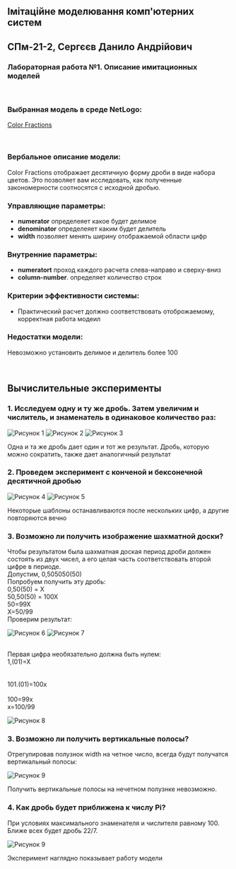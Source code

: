 ## Імітаційне моделювання комп'ютерних систем
## СПм-21-2, **Сергєєв Данило Андрійович**
### Лабораторная работа №**1**. Описание имитационных моделей

<br>

### Выбранная модель в среде NetLogo:
[Color Fractions](http://www.netlogoweb.org/launch#http://www.netlogoweb.org/assets/modelslib/Sample%20Models/Mathematics/Color%20Fractions.nlogo)

<br>

### Вербальное описание модели:
Color Fractions отображает десятичную форму дроби в виде набора цветов. Это позволяет вам исследовать, как полученные закономерности соотносятся с исходной дробью.

### Управляющие параметры:
- **numerator** определеяет какое будет делимое
- **denominator**  определеяет каким будет делитель
- **width** позволяет менять ширину отображаемой области цифр

### Внутренние параметры:
- **numeratort** проход каждого расчета слева-направо и сверху-вниз
- **column-number**. определяет количество строк

### Критерии эффективности системы:
- Практический расчет должно соответствовать отоброжаемому, корректная работа модеил 

### Недостатки модели:
Невозможно установить делимое и делитель более 100 

<br>

## Вычислительные эксперименты

### 1. Исследуем одну и ту же дробь. Затем увеличим и числитель, и знаменатель в одинаковое количество раз:

![Рисунок 1](рис1.png)
![Рисунок 2](рис2.png)
![Рисунок 3](рис3.png)

Одна и та же дробь дает один и тот же результат. Дробь, которую можно сократить, также дает аналогичный результат

### 2. Проведем эксперимент с конченой и бексонечной десятичной дробью
![Рисунок 4](рис4.png)
![Рисунок 5](рис5.png)

Некоторые шаблоны останавливаются после нескольких цифр, а другие повторяются вечно

### 3. Возможно ли получить изображение шахматной доски?

Чтобы результатом была шахматная доская период дроби должен состоять из двух чисел, а его целая часть соответствовать второй цифре в периоде.
<br>Допустим, 0,505050(50)
<br>Попробуем получить эту дробь:
<br>0,50(50) = Х
<br>50,50(50) = 100Х
<br>50=99Х
<br>Х=50/99
<br>Проверим результат:

![Рисунок 6](рис6.png)
![Рисунок 7](рис7.png)

<br>Первая цифра необязательно должна быть нулем:
<br>1,(01)=Х
<br><br><br>101.(01)=100х
<br><br>100=99х
<br>х=100/99

![Рисунок 8](рис8.png)

### 3. Возможно ли получить вертикальные полосы?
Отрегулировав полузнок width на четное число, всегда будут получатся вертикальный полосы: 

![Рисунок 9](рис9.png)

Получить вертикальные полосы на нечетном полузнке невозможно.

### 4. Как дробь будет приближена к числу Pi?
При условиях максимального знаменателя и числителя равному 100. Ближе всех будет дробь 22/7.

![Рисунок 9](рис10.png)


Эксперимент наглядно показывает работу модели
